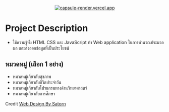 <div align="center">

[![capsule-render.vercel.app](https://capsule-render.vercel.app/api?type=waving&color=gradient&height=200&section=header&text=GPA-Calculator&fontSize=60&fontAlignY=35&animation=twinkling)](https://bosshuntercoding.github.io/GPA-Web-Application-JS/)

</div>

# Project Description

- ใช้ความรู้ทั้ง HTML CSS และ JavaScript ทำ Web application ในการคำนวณประมวลผล และส่งออกข้อมูลที่เป็นประโยชน์

## หมวดหมู่ (เลือก 1 อย่าง)
- หมวดหมู่เกี่ยวกับสุขภาพ
- หมวดหมู่เกี่ยวกับชีวิตประจำวัน
- หมวดหมู่เกี่ยวกับโปรแกรมทางด้านวิทยาศาสตร์
- หมวดหมู่เกี่ยวกับการศึกษา

Credit [Web Design By Satorn](https://codepen.io/garfiwld/pen/yzYvoe)